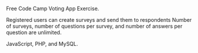 Free Code Camp Voting App Exercise.

Registered users can create surveys and send them to respondents
Number of surveys, number of questions per survey, and number of answers per question are unlimited.

JavaScript, PHP, and MySQL.
